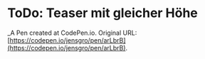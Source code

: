 # ToDo: Teaser mit gleicher Höhe
 _A Pen created at CodePen.io. Original URL: [https://codepen.io/jensgro/pen/arLbrB](https://codepen.io/jensgro/pen/arLbrB).

 